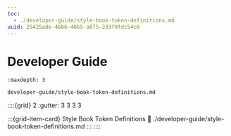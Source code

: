 ```yaml
---
toc:
  - ./developer-guide/style-book-token-definitions.md
uuid: 25425a8e-4bb6-40b5-a075-233f0fdc54c6
---
```

# Developer Guide

```{toctree}
:maxdepth: 3

developer-guide/style-book-token-definitions.md
```

::::{grid} 2
:gutter: 3 3 3 3

:::{grid-item-card} Style Book Token Definitions
:link: ./developer-guide/style-book-token-definitions.md
:::
::::
